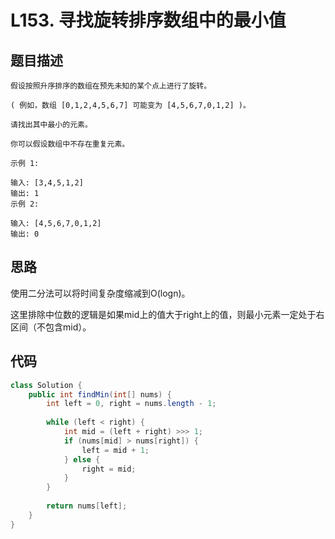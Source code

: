 # L153. 寻找旋转排序数组中的最小值

## 题目描述

```
假设按照升序排序的数组在预先未知的某个点上进行了旋转。

( 例如，数组 [0,1,2,4,5,6,7] 可能变为 [4,5,6,7,0,1,2] )。

请找出其中最小的元素。

你可以假设数组中不存在重复元素。

示例 1:

输入: [3,4,5,1,2]
输出: 1
示例 2:

输入: [4,5,6,7,0,1,2]
输出: 0
```

## 思路

使用二分法可以将时间复杂度缩减到O(logn)。

这里排除中位数的逻辑是如果mid上的值大于right上的值，则最小元素一定处于右区间（不包含mid）。
## 代码

```java
class Solution {
    public int findMin(int[] nums) {
        int left = 0, right = nums.length - 1;
    
        while (left < right) {
            int mid = (left + right) >>> 1;
            if (nums[mid] > nums[right]) {
                left = mid + 1;
            } else {
                right = mid;
            }
        }
        
        return nums[left];
    }
}
```

